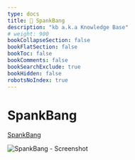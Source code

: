```yaml
---
type: docs
title: 🔷 SpankBang
description: "kb a.k.a Knowledge Base"
# weight: 900
bookCollapseSection: false
bookFlatSection: false
bookToc: false
bookComments: false
bookSearchExclude: true
bookHidden: false
robotsNoIndex: true
---
```


# SpankBang

[SpankBang](https://spankbang.com/?nt)

![SpankBang - Screenshot](@img/spankbang-screenshot.avif)
